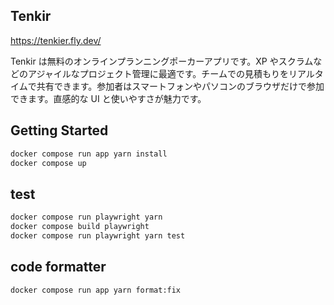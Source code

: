 ## Tenkir

https://tenkier.fly.dev/

Tenkir は無料のオンラインプランニングポーカーアプリです。XP やスクラムなどのアジャイルなプロジェクト管理に最適です。チームでの見積もりをリアルタイムで共有できます。参加者はスマートフォンやパソコンのブラウザだけで参加できます。直感的な UI と使いやすさが魅力です。

## Getting Started

```bash
docker compose run app yarn install
docker compose up
```

## test

```bash
docker compose run playwright yarn
docker compose build playwright
docker compose run playwright yarn test
```

## code formatter

```bash
docker compose run app yarn format:fix
```
